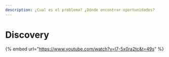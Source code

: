 ```yaml
---
description: ¿Cual es el problema? ¿Dónde encontrar oportunidades?
---
```


# Discovery

{% embed url="https://www.youtube.com/watch?v=l7-5x0ra2tc&t=49s" %}


